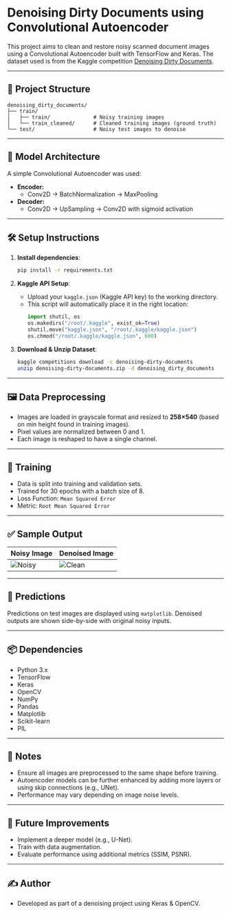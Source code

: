 
# Denoising Dirty Documents using Convolutional Autoencoder

This project aims to clean and restore noisy scanned document images using a Convolutional Autoencoder built with TensorFlow and Keras. The dataset used is from the Kaggle competition [Denoising Dirty Documents](https://www.kaggle.com/competitions/denoising-dirty-documents).

---

## 📁 Project Structure

```
denoising_dirty_documents/
├── train/
│   ├── train/              # Noisy training images
│   └── train_cleaned/      # Cleaned training images (ground truth)
└── test/                   # Noisy test images to denoise
```

---

## 🧠 Model Architecture

A simple Convolutional Autoencoder was used:

- **Encoder:**
  - Conv2D → BatchNormalization → MaxPooling
- **Decoder:**
  - Conv2D → UpSampling → Conv2D with sigmoid activation

---

## 🛠️ Setup Instructions

1. **Install dependencies**:
   ```bash
   pip install -r requirements.txt
   ```

2. **Kaggle API Setup**:
   - Upload your `kaggle.json` (Kaggle API key) to the working directory.
   - This script will automatically place it in the right location:
     ```python
     import shutil, os
     os.makedirs("/root/.kaggle", exist_ok=True)
     shutil.move("kaggle.json", "/root/.kaggle/kaggle.json")
     os.chmod("/root/.kaggle/kaggle.json", 600)
     ```

3. **Download & Unzip Dataset**:
   ```bash
   kaggle competitions download -c denoising-dirty-documents
   unzip denoising-dirty-documents.zip -d denoising_dirty_documents
   ```

---

## 🖼️ Data Preprocessing

- Images are loaded in grayscale format and resized to **258×540** (based on min height found in training images).
- Pixel values are normalized between 0 and 1.
- Each image is reshaped to have a single channel.

---

## 🧪 Training

- Data is split into training and validation sets.
- Trained for 30 epochs with a batch size of 8.
- Loss Function: `Mean Squared Error`
- Metric: `Root Mean Squared Error`

---

## ✅ Sample Output

| Noisy Image | Denoised Image |
|-------------|----------------|
| ![Noisy](input_image.png) | ![Clean](predicted_output.png) |



---

## 🔮 Predictions

Predictions on test images are displayed using `matplotlib`. Denoised outputs are shown side-by-side with original noisy inputs.

---

## 📦 Dependencies

- Python 3.x
- TensorFlow
- Keras
- OpenCV
- NumPy
- Pandas
- Matplotlib
- Scikit-learn
- PIL

---

## 📌 Notes

- Ensure all images are preprocessed to the same shape before training.
- Autoencoder models can be further enhanced by adding more layers or using skip connections (e.g., UNet).
- Performance may vary depending on image noise levels.

---

## 🏁 Future Improvements

- Implement a deeper model (e.g., U-Net).
- Train with data augmentation.
- Evaluate performance using additional metrics (SSIM, PSNR).

---

## ✍️ Author

- Developed as part of a denoising project using Keras & OpenCV.
